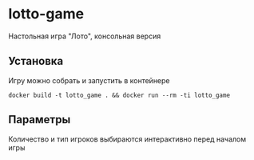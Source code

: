 # lotto-game
Настольная игра "Лото", консольная версия

## Установка
Игру можно собрать и запустить в контейнере
```shell script
docker build -t lotto_game . && docker run --rm -ti lotto_game 
```

## Параметры
Количество и тип игроков выбираются интерактивно перед началом игры

